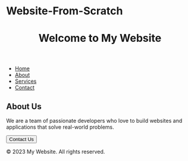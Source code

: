 # Website-From-Scratch
<!DOCTYPE html>
<html lang="en">
<head>
  <meta charset="UTF-8">
  <title>Home Screen</title>
</head>
<body>
  <header>
    <h1>Welcome to My Website</h1>
  </header>
  
  <nav>
    <ul>
      <li><a href="#">Home</a></li>
      <li><a href="#">About</a></li>
      <li><a href="#">Services</a></li>
      <li><a href="#">Contact</a></li>
    </ul>
  </nav>
  
  <main>
    <h2>About Us</h2>
    <p>We are a team of passionate developers who love to build websites and applications that solve real-world problems.</p>
    <button>Contact Us</button>
  </main>
  
  <footer>
    <p>&copy; 2023 My Website. All rights reserved.</p>
  </footer>
</body>
</html>
